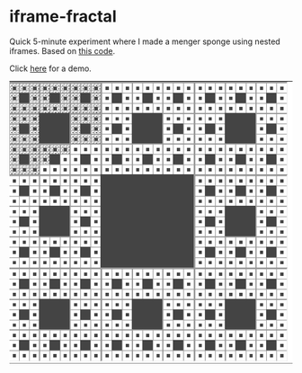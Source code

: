 # iframe-fractal

Quick 5-minute experiment where I made a menger sponge using nested iframes.
Based on [this code](https://github.com/bryanbraun/infinitely-nested-iframes).

Click [here](https://dogeystamp.github.io/garbage-monorepo/iframe-fractal/) for a demo.

![preview](https://raw.githubusercontent.com/dogeystamp/garbage-monorepo/main/docs/iframe-fractal/preview.png)
